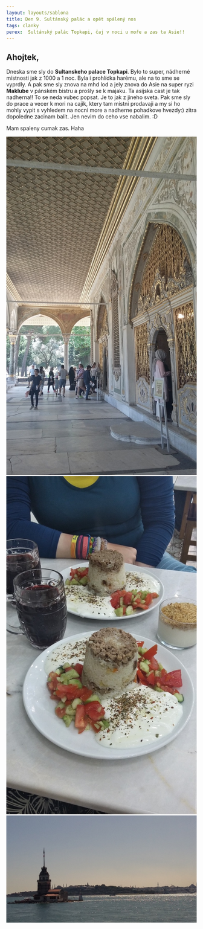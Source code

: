 ```yaml
---
layout: layouts/sablona
title: Den 9. Sultánský palác a opět spálený nos
tags: clanky
perex:  Sultánský palác Topkapi, čaj v noci u moře a zas ta Asie!! 
---
```



## **Ahojtek,**



Dneska sme sly do **Sultanskeho palace Topkapi**. Bylo to super, nádherné místnosti jak z 1000 a 1 noc. Byla i prohlídka harému, ale na to sme se vyprdly. A pak sme sly znova na mhd lod a jely znova do Asie na super ryzi **Maklube** v pánském bistru a  prošly se k majaku. Ta asijska cast je tak nadherna!! To se neda vubec popsat. Je to jak z jineho sveta. 
Pak sme sly do prace a vecer k mori na cajik, ktery tam mistni prodavaji a my si ho mohly vypit s vyhledem na nocni more a nadherne pohadkove hvezdy:) zitra dopoledne zacinam balit. Jen nevim do ceho vse nabalim. :D

Mam spaleny cumak zas. Haha

![Kebab obrazek](/images/24.jpg)
![Ryze obrazek](/images/25.jpg)
![Kebab obrazek](/images/26.jpg)